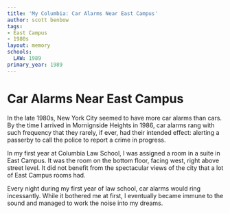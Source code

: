 ```yaml
---
title: 'My Columbia: Car Alarms Near East Campus'
author: scott benbow
tags:
- East Campus
- 1980s
layout: memory
schools:
  LAW: 1989
primary_year: 1989
---
```

# Car Alarms Near East Campus

In the late 1980s, New York City seemed to have more car alarms than cars. By the time I arrived in Mornignside Heights in 1986, car alarms rang with such frequency that they rarely, if ever, had their intended effect: alerting a passerby to call the police to report a crime in progress.

In my first year at Columbia Law School, I was assigned a room in a suite in East Campus. It was the room on the bottom floor, facing west, right above street level. It did not benefit from the spectacular views of the city that a lot of East Campus rooms had.

Every night during my first year of law school, car alarms would ring incessantly. While it bothered me at first, I eventually became immune to the sound and managed to work the noise into my dreams.
